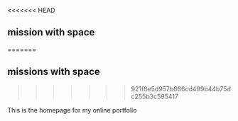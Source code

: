 <<<<<<< HEAD
## mission with space
=======
## missions with space
>>>>>>> 921f8e5d957b666cd499b44b75dc255b3c595417

This is the homepage for my online portfolio
